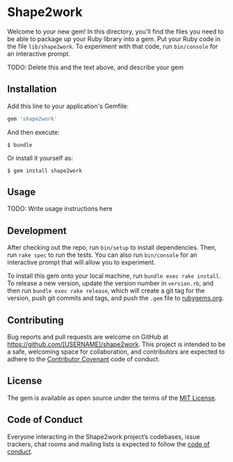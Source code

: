 # Shape2work

Welcome to your new gem! In this directory, you'll find the files you need to be able to package up your Ruby library into a gem. Put your Ruby code in the file `lib/shape2work`. To experiment with that code, run `bin/console` for an interactive prompt.

TODO: Delete this and the text above, and describe your gem

## Installation

Add this line to your application's Gemfile:

```ruby
gem 'shape2work'
```

And then execute:

    $ bundle

Or install it yourself as:

    $ gem install shape2work

## Usage

TODO: Write usage instructions here

## Development

After checking out the repo, run `bin/setup` to install dependencies. Then, run `rake spec` to run the tests. You can also run `bin/console` for an interactive prompt that will allow you to experiment.

To install this gem onto your local machine, run `bundle exec rake install`. To release a new version, update the version number in `version.rb`, and then run `bundle exec rake release`, which will create a git tag for the version, push git commits and tags, and push the `.gem` file to [rubygems.org](https://rubygems.org).

## Contributing

Bug reports and pull requests are welcome on GitHub at https://github.com/[USERNAME]/shape2work. This project is intended to be a safe, welcoming space for collaboration, and contributors are expected to adhere to the [Contributor Covenant](http://contributor-covenant.org) code of conduct.

## License

The gem is available as open source under the terms of the [MIT License](https://opensource.org/licenses/MIT).

## Code of Conduct

Everyone interacting in the Shape2work project’s codebases, issue trackers, chat rooms and mailing lists is expected to follow the [code of conduct](https://github.com/[USERNAME]/shape2work/blob/master/CODE_OF_CONDUCT.md).
